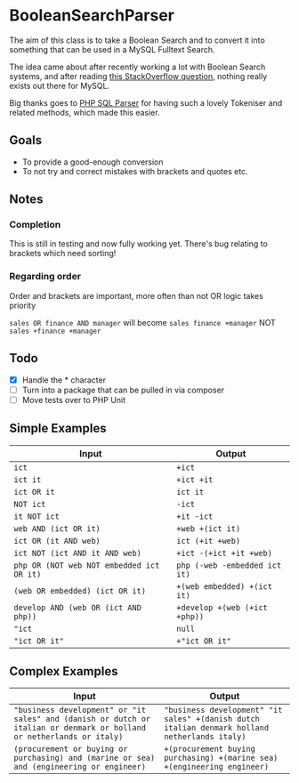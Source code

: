 # BooleanSearchParser

The aim of this class is to take a Boolean Search and to convert it into something that can be used in a MySQL Fulltext Search.

The idea came about after recently working a lot with Boolean Search systems, and after reading [this StackOverflow question](http://stackoverflow.com/questions/16016723/is-there-a-good-php-library-available-to-parse-boolean-search-operators-to-mysql), nothing really exists out there for MySQL.

Big thanks goes to [PHP SQL Parser](https://github.com/soundintheory/php-sql-parser) for having such a lovely Tokeniser and related methods, which made this easier.

## Goals
* To provide a good-enough conversion
* To not try and correct mistakes with brackets and quotes etc.

## Notes
### Completion
This is still in testing and now fully working yet. There's bug relating to brackets which need sorting!

### Regarding order
Order and brackets are important, more often than not OR logic takes priority

`sales OR finance AND manager` will become `sales finance +manager` NOT `sales +finance +manager`

## Todo
- [x] Handle the * character
- [ ] Turn into a package that can be pulled in via composer
- [ ] Move tests over to PHP Unit

## Simple Examples

|Input|Output|
|-----|------|
|`ict` |   `+ict`|
|`ict it` |   `+ict +it`|
|`ict OR it` |   `ict it`|
|`NOT ict` |   `-ict`|
|`it NOT ict` |   `+it -ict`|
|`web AND (ict OR it)` |   `+web +(ict it)`|
|`ict OR (it AND web)` |   `ict (+it +web)`|
|`ict NOT (ict AND it AND web)` |   `+ict -(+ict +it +web)`|
|`php OR (NOT web NOT embedded ict OR it)` |   `php (-web -embedded ict it)`|
|`(web OR embedded) (ict OR it)` |   `+(web embedded) +(ict it)`|
|`develop AND (web OR (ict AND php))` |   `+develop +(web (+ict +php))`|
|`"ict` |   `null `|
|`"ict OR it"` |   `+"ict OR it"`|

## Complex Examples
|Input|Output|
|-----|------|
`"business development" or "it sales" and (danish or dutch or italian or denmark or holland or netherlands or italy)` | `"business development" "it sales" +(danish dutch italian denmark holland netherlands italy)`
`(procurement or buying or purchasing) and (marine or sea) and (engineering or engineer)` | `+(procurement buying purchasing) +(marine sea) +(engineering engineer)`